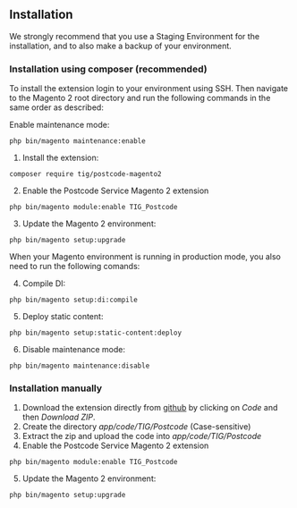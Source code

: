 ## Installation
We strongly recommend that you use a Staging Environment for the installation, and to also make a backup of your environment.

### Installation using composer (recommended)
To install the extension login to your environment using SSH. Then navigate to the Magento 2 root directory and run the following commands in the same order as described:

Enable maintenance mode:
~~~~shell
php bin/magento maintenance:enable
~~~~

1. Install the extension:
~~~~shell
composer require tig/postcode-magento2
~~~~

2. Enable the Postcode Service Magento 2 extension
~~~~shell
php bin/magento module:enable TIG_Postcode
~~~~

3. Update the Magento 2 environment:
~~~~shell
php bin/magento setup:upgrade
~~~~

When your Magento environment is running in production mode, you also need to run the following comands:

4. Compile DI:
~~~~shell
php bin/magento setup:di:compile
~~~~

5. Deploy static content:
~~~~shell
php bin/magento setup:static-content:deploy
~~~~

6. Disable maintenance mode:
~~~~shell
php bin/magento maintenance:disable
~~~~

### Installation manually
1. Download the extension directly from [github](https://github.com/tig-nl/postcode-magento2) by clicking on *Code* and then *Download ZIP*.
2. Create the directory *app/code/TIG/Postcode* (Case-sensitive)
3. Extract the zip and upload the code into *app/code/TIG/Postcode*
4. Enable the Postcode Service Magento 2 extension
~~~~shell
php bin/magento module:enable TIG_Postcode
~~~~

5. Update the Magento 2 environment:
~~~~shell
php bin/magento setup:upgrade
~~~~

